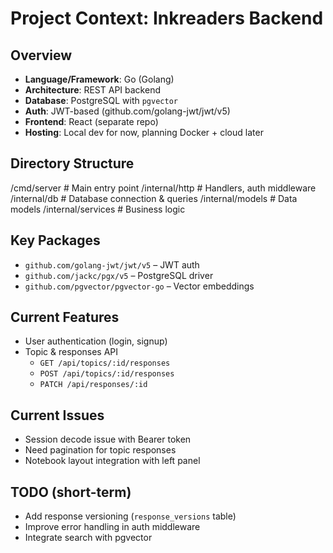 # Project Context: Inkreaders Backend

## Overview
- **Language/Framework**: Go (Golang)
- **Architecture**: REST API backend
- **Database**: PostgreSQL with `pgvector`
- **Auth**: JWT-based (github.com/golang-jwt/jwt/v5)
- **Frontend**: React (separate repo)
- **Hosting**: Local dev for now, planning Docker + cloud later

## Directory Structure
/cmd/server # Main entry point
/internal/http # Handlers, auth middleware
/internal/db # Database connection & queries
/internal/models # Data models
/internal/services # Business logic




## Key Packages
- `github.com/golang-jwt/jwt/v5` – JWT auth
- `github.com/jackc/pgx/v5` – PostgreSQL driver
- `github.com/pgvector/pgvector-go` – Vector embeddings

## Current Features
- User authentication (login, signup)
- Topic & responses API
  - `GET /api/topics/:id/responses`
  - `POST /api/topics/:id/responses`
  - `PATCH /api/responses/:id`

## Current Issues
- Session decode issue with Bearer token
- Need pagination for topic responses
- Notebook layout integration with left panel

## TODO (short-term)
- Add response versioning (`response_versions` table)
- Improve error handling in auth middleware
- Integrate search with pgvector

